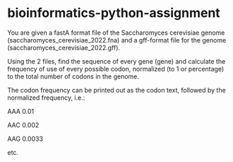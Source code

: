 # bioinformatics-python-assignment

You are given a fastA format file of the Saccharomyces cerevisiae genome (saccharomyces_cerevisiae_2022.fna) and a gff-format file for the genome (saccharomyces_cerevisiae_2022.gff).

Using the 2 files, find the sequence of every gene (gene) and calculate the frequency of use of every possible codon, normalized (to 1 or percentage) to the total number of codons in the genome.

The codon frequency can be printed out as the codon text, followed by the normalized frequency, i.e.:

AAA       0.01

AAC       0.002

AAG       0.0033

etc.
